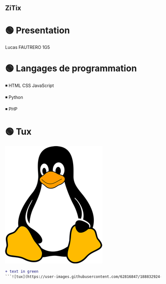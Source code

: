 ## ZiTix

# 🟢 Presentation
Lucas FAUTRERO 1G5

# 🟢 Langages de programmation
◾️ HTML CSS JavaScript

◾️ Python

◾️ PHP

# 🟢 Tux
![Tux, the Linux mascot](/tux.png)

```diff
+ text in green
```![tux](https://user-images.githubusercontent.com/62816847/188832924-64a0b478-bfd0-46bf-8e48-101ef65fbe0e.png)
